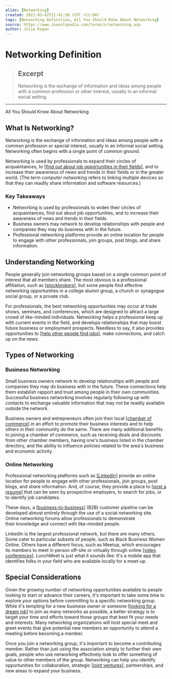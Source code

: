 ```yaml
---
alias: [Networking]
created: 2021-03-02T21:41:50 (UTC +11:00)
tags: [Networking Definition, All You Should Know About Networking]
source: https://www.investopedia.com/terms/n/networking.asp
author: Julia Kagan
---
```


# Networking Definition

> ## Excerpt
> Networking is the exchange of information and ideas among people with a common profession or other interest, usually in an informal social setting.

---

All You Should Know About Networking
## What Is Networking?

Networking is the exchange of information and ideas among people with a common profession or special interest, usually in an informal social setting. Networking often begins with a single point of common ground.

Networking is used by professionals to expand their circles of acquaintances, to [[find out about job opportunities in their fields]](https://www.investopedia.com/articles/personal-finance/041615/best-websites-find-job-finance.asp), and to increase their awareness of news and trends in their fields or in the greater world. (The term _computer networking_ refers to linking multiple devices so that they can readily share information and software resources.)

### Key Takeaways

-   Networking is used by professionals to widen their circles of acquaintances, find out about job opportunities, and to increase their awareness of news and trends in their fields.
-   Business owners may network to develop relationships with people and companies they may do business with in the future.
-   Professional networking platforms provide an online location for people to engage with other professionals, join groups, post blogs, and share information.

## Understanding Networking

People generally join networking groups based on a single common point of interest that all members share. The most obvious is a professional affiliation, such as [[stockbrokers]](https://www.investopedia.com/ask/answers/09/life-of-stock-broker.asp), but some people find effective networking opportunities in a college alumni group, a church or synagogue social group, or a private club.

For professionals, the best networking opportunities may occur at trade shows, seminars, and conferences, which are designed to attract a large crowd of like-minded individuals. Networking helps a professional keep up with current events in the field, and develops relationships that may boost future business or employment prospects. Needless to say, it also provides opportunities to [[help other people find jobs]](https://www.investopedia.com/financial-edge/0711/9-different-ways-to-find-a-new-job.aspx), make connections, and catch up on the news.

## Types of Networking

### Business Networking

Small business owners network to develop relationships with people and companies they may do business with in the future. These connections help them establish rapport and trust among people in their own communities. Successful business networking involves regularly following up with contacts to exchange valuable information that may not be readily available outside the network.

Business owners and entrepreneurs often join their local [[chamber of commerce]](https://www.investopedia.com/terms/c/chamber-of-commerce.asp) in an effort to promote their business interests and to help others in their community do the same. There are many additional benefits to joining a chamber of commerce, such as receiving deals and discounts from other chamber members, having one's business listed in the chamber directory, and the ability to influence policies related to the area's business and economic activity.

### Online Networking

Professional networking platforms such as [[LinkedIn]](https://www.investopedia.com/articles/financial-advisor/111116/4-ways-connect-clients-linkedin.asp) provide an online location for people to engage with other professionals, join groups, post blogs, and share information. And, of course, they provide a place to [[post a resume]](https://www.investopedia.com/financial-edge/0212/top-skills-you-need-on-your-resume.aspx) that can be seen by prospective employers, to search for jobs, or to identify job candidates.

These days, a [[business-to-business]](https://www.investopedia.com/terms/b/btob.asp) (B2B) customer pipeline can be developed almost entirely through the use of a social networking site. Online networking forums allow professionals to demonstrate their knowledge and connect with like-minded people.

LinkedIn is the largest professional network, but there are many others. Some cater to particular subsets of people, such as Black Business Women Online. Others have a different focus, such as Meetup, which encourages its members to meet in person off-site or virtually through online [[video conferences]](https://www.investopedia.com/terms/v/video-conferencing.asp). LunchMeet is just what it sounds like: It's a mobile app that identifies folks in your field who are available locally for a meet-up.

## Special Considerations

Given the growing number of networking opportunities available to people looking to start or advance their careers, it's important to take some time to explore your options before committing to a specific networking group. While it's tempting for a new business owner or someone [[looking for a dream job]](https://www.investopedia.com/financial-edge/0210/6-ways-to-find-your-dream-job.aspx) to join as many networks as possible, a better strategy is to target your time and efforts toward those groups that best fit your needs and interests. Many networking organizations will host special meet and greet events that give potential new members an opportunity to attend a meeting before becoming a member.

Once you join a networking group, it's important to become a contributing member. Rather than just using the association simply to further their own goals, people who use networking effectively look to offer something of value to other members of the group. Networking can help you identify opportunities for collaboration, strategic [[joint ventures]](https://www.investopedia.com/terms/j/jointventure.asp), partnerships, and new areas to expand your business.
